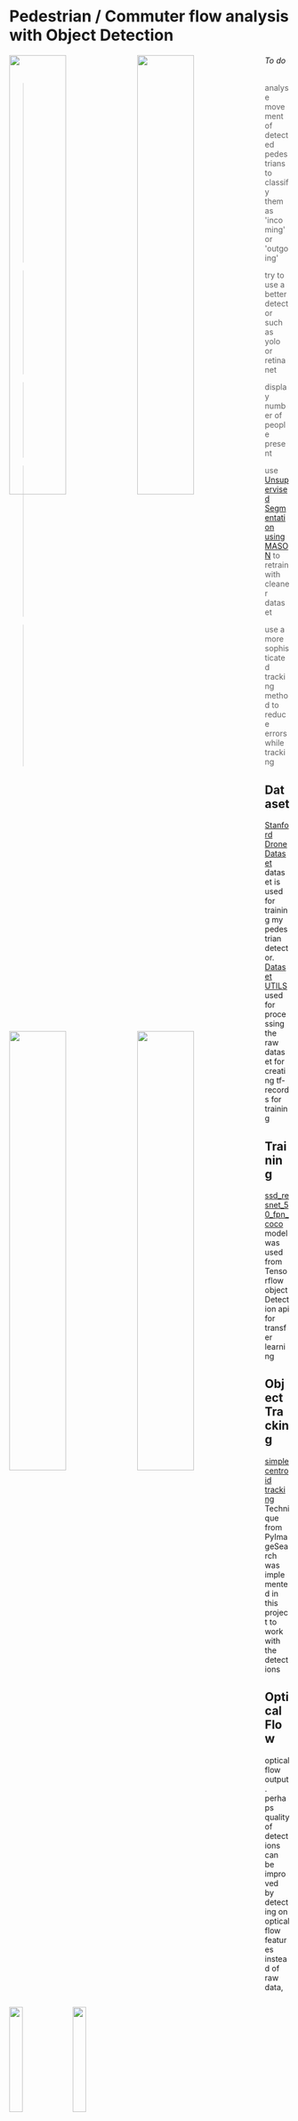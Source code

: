 #      Pedestrian / Commuter flow analysis with Object Detection

<p align="left">  
<img src="https://raw.githubusercontent.com/deeprajbasu/Pedestrian-flow-analysis-using-Object-detecion/master/3.gif" width="45%" align='left'>
<img src="https://raw.githubusercontent.com/deeprajbasu/Pedestrian-flow-analysis-using-Object-detecion/master/2.gif" width="45%" align="left" >       
<img src="https://raw.githubusercontent.com/deeprajbasu/Pedestrian-flow-analysis-using-Object-detecion/master/1.gif" width="45%" align="left" >   
<img src="https://raw.githubusercontent.com/deeprajbasu/Pedestrian-flow-analysis-using-Object-detecion/master/4.gif" width="45%" align='left'>
</p>

<p>

###### To do
> analyse movement of detected pedestrians to classify them as 'incoming' or 'outgoing'

> try to use a better detector such as yolo or retina net


> display number of people present 


> use [Unsupervised Segmentation using MASON](https://github.com/JosephKJ/MASON) to retrain with cleaner dataset

> use a more sophisticated tracking method to reduce errors while tracking
</p>

## Dataset

[Stanford Drone Dataset](https://cvgl.stanford.edu/projects/uav_data/) dataset is used for training my pedestrian detector.
[Dataset UTILS](https://github.com/JosephKJ/SDD-Utils) used for processing the raw dataset for creating tf-records for training 

## Training

[ssd_resnet_50_fpn_coco](https://github.com/tensorflow/models/blob/master/research/object_detection/g3doc/tf1_detection_zoo.md) model was used from Tensorflow object Detection api for transfer learning 

## Object Tracking 
[simple centroid tracking](https://www.pyimagesearch.com/2018/07/23/simple-object-tracking-with-opencv/) Technique from PyImageSearch was implemented in this project to work with the detections 




## Optical Flow
optical flow output.
perhaps quality of detections can be improved by detecting on optical flow features instead of raw data, 

<p align="left">  
<img src="https://raw.githubusercontent.com/deeprajbasu/Pedestrian-flow-analysis-using-Object-detecion/master/Optflow-opt.gif" width="22%" align='left'>
    <img src="https://raw.githubusercontent.com/deeprajbasu/Pedestrian-flow-analysis-using-Object-detecion/master/Optflow-opt2.gif" width="22%" align='left'>
</p>
